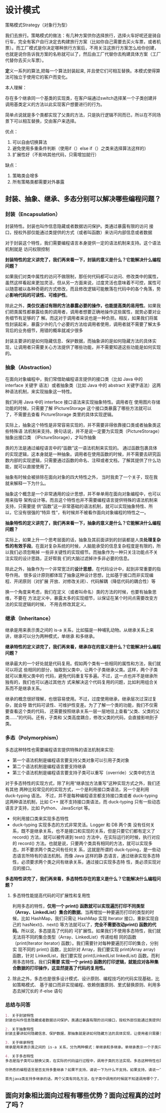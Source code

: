 # 设计模式

策略模式Strategy（对象行为型）

我们去旅行。策略模式的做法：有几种方案供你选择旅行，选择火车好呢还是骑自行车，完全有客户自行决定去构建旅行方案（比如你自己需要去买火车票，或者机票）。而工厂模式是你决定哪种旅行方案后，不用关注这旅行方案怎么给你创建，也就是说你告诉我方案的名称就可以了，然后由工厂代替你去构建具体方案（工厂代替你去买火车票）。



**定**义一系列的算法,把每一个算法封装起来, 并且使它们可相互替换。本模式使得算法可独立于使用它的客户而变化。



本人理解：

存在多个继承同一个基类的实现类，在客户端通过switch选择某一个子类创建并调用基类定义的方法以此实现客户想要进行的行为。



简单点说就是多个类都实现了父类的方法，只是执行逻辑不同而已，所以在不同场景下可以相互替换，交由客户来选择。



优点：

1. 可以自由切换算法
2. 避免使用多重条件判断（使用if（）else if（）之类来选择算法这样的）
3. 扩展性好（不影响其他代码，只需增加就行）



缺点：

1. 策略类会增多
2. 所有策略类都需要对外暴露





## 封装、抽象、继承、多态分别可以解决哪些编程问题？



### 封装（Encapsulation）

封装特性。封装也叫作信息隐藏或者数据访问保护。类通过暴露有限的访问 接口，授权外部仅能通过类提供的方式（或者叫函数）来访问内部信息或者数据

对于封装这个特性，我们需要编程语言本身提供一定的语法机制来支持。这个语法机制就是 访问权限控制



**封装特性的定义讲完了，我们再来看一下，封装的意义是什么？它能解决什么编程问题？**

如果我们对类中属性的访问不做限制，那任何代码都可以访问、修改类中的属性，虽然这样看起来更加灵活，但从另一方面来说，过度灵活也意味着不可控，属性可以随意被以各种奇葩的方式修改，而且修改逻辑可能散落在代码中的各个角落，势必**影响代码的可读性、可维护性**。

除此之外，**类仅仅通过有限的方法暴露必要的操作，也能提高类的易用性**。如果我们把类属性都暴露给类的调用者，调用者想要正确地操作这些属性，就势必要对业务细节有足够的了 解。而这对于调用者来说也是一种负担。相反，如果我们将属性封装起来，暴露少许的几个必要的方法给调用者使用，调用者就不需要了解太多背后的业务细节，用错的概率就减少很多



封装主要讲的是如何隐藏信息、保护数据，而抽象讲的是如何隐藏方法的具体实现，让调用者只需要关心方法提供了哪些功能，并不需要知道这些功能是如何实现的。



### 抽象（Abstraction）

在面向对象编程中，我们常借助编程语言提供的接口类（比如 Java 中的 interface 关键字 语法）或者抽象类（比如 Java 中的 abstract 关键字语法）这两种语法机制，来实现抽象这一特性。



我们利用 Java 中的 interface 接口语法来实现抽象特性。调用者在 使用图片存储功能的时候，只需要了解 IPictureStorage 这个接口类暴露了哪些方法就可以 了，不需要去查看 PictureStorage 类里的具体实现逻辑。

实际上，抽象这个特性是非常容易实现的，并不需要非得依靠接口类或者抽象类这些特殊语 法机制来支持。换句话说，并不是说一定要为实现类（PictureStorage）抽象出接口类 （IPictureStorage），才叫作抽象

类的方法是通过编程语言中的“函数”这一语法机制来实现的。 通过函数包裹具体的实现逻辑，这本身就是一种抽象。调用者在使用函数的时候，并不需要去研究函数内部的实现逻辑，只需要通过函数的命名、注释或者文档，了解其提供了什么功能，就可以直接使用了。



抽象有时候会被排除在面向对象的四大特性之外， 当时我卖了一个关子，现在我就来解释一下为什么。

抽象这个概念是一个非常通用的设计思想，并不单单用在面向对象编程中，也可以用来指导 架构设计等。而且这个特性也并不需要编程语言提供特殊的语法机制来支持，只需要提 供“函数”这一非常基础的语法机制，就可以实现抽象特性、所以，它没有很强的“特异 性”，有时候并不被看作面向对象编程的特性之一。



**抽象特性的定义讲完了，我们再来看一下，抽象的意义是什么？它能解决什么编程问题？**

实际上，如果上升一个思考层面的话，抽象及其前面讲到的封装都是人类**处理复杂性的有效手段**。在面对复杂系统的时候，人脑能承受的信息复杂程度是有限的，所以我们必须忽略掉 一些非关键性的实现细节。而抽象作为一种只关注功能点不关注实现的设计思路，正好帮我 们的大脑过滤掉许多非必要的信息。

除此之外，抽象作为一个非常宽泛的**设计思想**，在代码设计中，起到非常重要的指导作用。 很多设计原则都体现了抽象这种设计思想，比如基于接口而非实现编程、开闭原则（对扩展 开放、对修改关闭）、代码解耦（降低代码的耦合性）等

换一个角度来考虑，我们在定义（或者叫命名）类的方法的时候，也要有抽象思维，不要在 方法定义中，暴露太多的实现细节，以保证在某个时间点需要改变方法的实现逻辑的时候， 不用去修改其定义。





### 继承（Inheritance）

继承是用来表示类之间的 is-a 关系，比如猫是一种哺乳动物。从继承关系上来讲，继承可以分为两种模式，单继承 和多继承。



**继承特性的定义讲完了，我们再来看，继承存在的意义是什么？它能解决什么编程问题？**

继承最大的一个好处就是代码复用。假如两个类有一些相同的属性和方法，我们就可以将这 些相同的部分，抽取到父类中，让两个子类继承父类。这样，两个子类就可以重用父类中的 代码，避免代码重复写多遍。不过，这一点也并不是继承所独有的，我们也可以通过其他方 式来解决这个代码复用的问题，比如利用组合关系而不是继承关系。

继承的概念很好理解，也很容易使用。不过，过度使用继承，继承层次过深过复杂，就会导 致代码可读性、可维护性变差。为了了解一个类的功能，我们不仅需要查看这个类的代码， 还需要按照继承关系一层一层地往上查看“父类、父类的父类……”的代码。还有，子类和 父类高度耦合，修改父类的代码，会直接影响到子类。





### 多态（Polymorphism）

多态这种特性也需要编程语言提供特殊的语法机制来实现:

* 第一个语法机制是编程语言要支持父类对象可以引用子类对象
* 第二个语法机制是编程语言要支持继承
* 第三个语法机制是编程语言要支持子类可以重写（override）父类中的方法



对于多态特性的实现方式，除了利用“继承加方法重写”这种实现方式之外，我们还有其他 两种比较常见的的实现方式，一个是利用接口类语法，另一个是利用 duck-typing 语法。 不过，并不是每种编程语言都支持接口类或者 duck-typing 这两种语法机制，比如 C++ 就不支持接口类语法，而 duck-typing 只有一些动态语言才支持，比如 Python、 JavaScript 等。

* 何利用接口类来实现多态特性
* duck-typing 实现多态的方式非常灵活。Logger 和 DB 两个类 没有任何关系，既不是继承关系，也不是接口和实现的关系，但是只要它们都有定义了 record() 方法，就可以被传递到 test() 方法中，在实际运行的时候，执行对应的 record() 方法。也就是说，只要两个类具有相同的方法，就可以实现多态，并不要求两个类之间有任何关 系，这就是所谓的 duck-typing，是一些动态语言所特有的语法机制。而像 Java 这样的静 态语言，通过继承实现多态特性，必须要求两个类之间有继承关系，通过接口实现多态特 性，类必须实现对应的接口。



**多态特性讲完了，我们再来看，多态特性存在的意义是什么？它能解决什么编程问题？**

1. 多态特性能提高代码的可扩展性和复用性

   利用多态的特性，**仅用一个 print() 函数就可以实现遍历打印不同类型 （Array、LinkedList）集合的数据**。当再增加一种要遍历打印的类型的时候，比如 HashMap，我们只需让 HashMap 实现 Iterator 接口，重新实现自己的 hasNext()、next() 等方法就可以了，**完全不需要改动print() 函数的代码**。所以说，多态提高了代码的 可扩展性。如果我们不使用多态特性，我们就无法将不同的集合类型（Array、LinkedList）传递给相 同的函数（print(Iterator iterator) 函数）。我们需要针对每种要遍历打印的集合，分别实 现不同的 print() 函数，比如针对 Array，我们要实现 print(Array array) 函数，针对 LinkedList，我们要实现 print(LinkedList linkedList) 函数。而利用多态特性，我们**只需要 实现一个 print() 函数的打印逻辑，就能应对各种集合数据的打印操作，这显然提高了代码的复用性。**

2. 除此之外，多态也是很多设计模式、设计原则、编程技巧的代码实现基础，比如策略模式、 基于接口而非实现编程、依赖倒置原则、里式替换原则、利用多态去掉冗长的 if-else 语句



### 总结与问答

```markdown
1. 关于封装特性
封装也叫作信息隐藏或者数据访问保护。类通过暴露有限的访问接口，授权外部仅能通过类提供的方式来访问内部信息或者数据。它需要编程语言提供权限访问控制语法来支持，例如Java 中的 private、protected、public 关键字。封装特性存在的意义，一方面是保护数据不被随意修改，提高代码的可维护性；另一方面是仅暴露有限的必要接口，提高类的易用性。

2. 关于抽象特性
封装主要讲如何隐藏信息、保护数据，那抽象就是讲如何隐藏方法的具体实现，让使用者只需要关心方法提供了哪些功能，不需要知道这些功能是如何实现的。抽象可以通过接口类或者抽象类来实现，但也并不需要特殊的语法机制来支持。抽象存在的意义，一方面是提高代码的可扩展性、维护性，修改实现不需要改变定义，减少代码的改动范围；另一方面，它也是处理复杂系统的有效手段，能有效地过滤掉不必要关注的信息。

3. 关于继承特性
继承是用来表示类之间的 is-a 关系，分为两种模式：单继承和多继承。单继承表示一个子类只继承一个父类，多继承表示一个子类可以继承多个父类。为了实现继承这个特性，编程语言需要提供特殊的语法机制来支持。继承主要是用来解决代码复用的问题。

4. 关于多态特性
多态是指子类可以替换父类，在实际的代码运行过程中，调用子类的方法实现。多态这种特性也需要编程语言提供特殊的语法机制来实现，比如继承、接口类、duck-typing。多态可以提高代码的扩展性和复用性，是很多设计模式、设计原则、编程技巧的代码实现基础。
```



```markdown
你熟悉的编程语言是否支持多重继承？如果不支持，请说一下为什么不支持。如果支持，请说一下它是如何避免多重继承的副作用的

首先java类支持多继承的话，两个父类有同名方法，在子类中调用的时候就不知道调用哪个了，出现决议(钻石问题或菱形问题)问题而接口支持多继承因为接口定义的方法不能有方法体，所以不会出现决议问题。
```







## 面向对象相比面向过程有哪些优势？面向过程真的过时 了吗？
